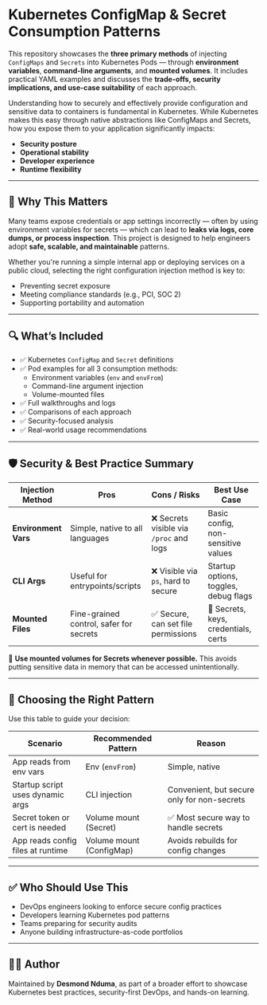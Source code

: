 # Kubernetes ConfigMap & Secret Consumption Patterns

This repository showcases the **three primary methods** of injecting `ConfigMaps` and `Secrets` into Kubernetes Pods — through **environment variables**, **command-line arguments**, and **mounted volumes**. It includes practical YAML examples and discusses the **trade-offs, security implications, and use-case suitability** of each approach.

Understanding how to securely and effectively provide configuration and sensitive data to containers is fundamental in Kubernetes. While Kubernetes makes this easy through native abstractions like ConfigMaps and Secrets, how you expose them to your application significantly impacts:

- **Security posture**
- **Operational stability**
- **Developer experience**
- **Runtime flexibility**

---

## 📌 Why This Matters

Many teams expose credentials or app settings incorrectly — often by using environment variables for secrets — which can lead to **leaks via logs, core dumps, or process inspection**. This project is designed to help engineers adopt **safe, scalable, and maintainable** patterns.

Whether you're running a simple internal app or deploying services on a public cloud, selecting the right configuration injection method is key to:

- Preventing secret exposure
- Meeting compliance standards (e.g., PCI, SOC 2)
- Supporting portability and automation

---

## 🔍 What’s Included

- ✅ Kubernetes `ConfigMap` and `Secret` definitions
- ✅ Pod examples for all 3 consumption methods:
  - Environment variables (`env` and `envFrom`)
  - Command-line argument injection
  - Volume-mounted files
- ✅ Full walkthroughs and logs
- ✅ Comparisons of each approach
- ✅ Security-focused analysis
- ✅ Real-world usage recommendations

---

## 🛡️ Security & Best Practice Summary

| Injection Method     | Pros                                | Cons / Risks                              | Best Use Case                             |
|----------------------|--------------------------------------|-------------------------------------------|-------------------------------------------|
| **Environment Vars** | Simple, native to all languages      | ❌ Secrets visible via `/proc` and logs    | Basic config, non-sensitive values        |
| **CLI Args**         | Useful for entrypoints/scripts       | ❌ Visible via `ps`, hard to secure        | Startup options, toggles, debug flags     |
| **Mounted Files**    | Fine-grained control, safer for secrets | ✅ Secure, can set file permissions     | 🔐 Secrets, keys, credentials, certs      |

📢 **Use mounted volumes for Secrets whenever possible.** This avoids putting sensitive data in memory that can be accessed unintentionally.

---

## 🎯 Choosing the Right Pattern

Use this table to guide your decision:

| Scenario                             | Recommended Pattern    | Reason                                      |
|--------------------------------------|------------------------|---------------------------------------------|
| App reads from env vars              | Env (`envFrom`)        | Simple, native                              |
| Startup script uses dynamic args     | CLI injection          | Convenient, but secure only for non-secrets |
| Secret token or cert is needed       | Volume mount (Secret)  | ✅ Most secure way to handle secrets         |
| App reads config files at runtime    | Volume mount (ConfigMap) | Avoids rebuilds for config changes       |

---

## ✅ Who Should Use This

- DevOps engineers looking to enforce secure config practices
- Developers learning Kubernetes pod patterns
- Teams preparing for security audits
- Anyone building infrastructure-as-code portfolios

---

## 👨‍💻 Author

Maintained by **Desmond Nduma**, as part of a broader effort to showcase Kubernetes best practices, security-first DevOps, and hands-on learning.

